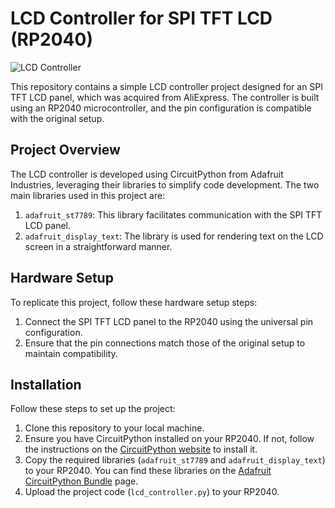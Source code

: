 # LCD Controller for SPI TFT LCD (RP2040)

![LCD Controller](lcd_controller.jpg)

This repository contains a simple LCD controller project designed for an SPI TFT LCD panel, which was acquired from AliExpress. The controller is built using an RP2040 microcontroller, and the pin configuration is compatible with the original setup.

## Project Overview

The LCD controller is developed using CircuitPython from Adafruit Industries, leveraging their libraries to simplify code development. The two main libraries used in this project are:

1. `adafruit_st7789`: This library facilitates communication with the SPI TFT LCD panel.
2. `adafruit_display_text`: The library is used for rendering text on the LCD screen in a straightforward manner.

## Hardware Setup

To replicate this project, follow these hardware setup steps:

1. Connect the SPI TFT LCD panel to the RP2040 using the universal pin configuration.
2. Ensure that the pin connections match those of the original setup to maintain compatibility.

## Installation

Follow these steps to set up the project:

1. Clone this repository to your local machine.
2. Ensure you have CircuitPython installed on your RP2040. If not, follow the instructions on the [CircuitPython website](https://circuitpython.org/board/raspberry_pi_pico/) to install it.
3. Copy the required libraries (`adafruit_st7789` and `adafruit_display_text`) to your RP2040. You can find these libraries on the [Adafruit CircuitPython Bundle](https://circuitpython.org/libraries) page.
4. Upload the project code (`lcd_controller.py`) to your RP2040.
